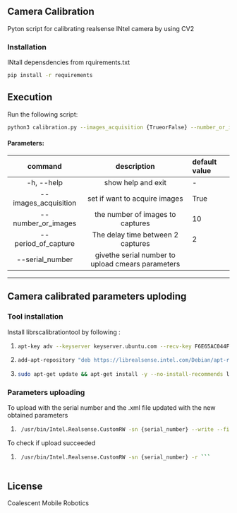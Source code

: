 ## Camera Calibration
Pyton script for calibrating realsense INtel camera by using CV2

### Installation
INtall depensdencies from rquirements.txt
```bash
pip install -r requirements
```
## Execution
 Run the following script:
```bash
python3 calibration.py --images_acquisition {TrueorFalse} --number_or_images {number} --period_of_capture {time[s]} --serial_number {TrueorFalse}
```
#### Parameters:
| command              | description                                     |default value
|:--------------------:|:-----------------------------------------------:|:-------------
|-h, --help            | show help and exit                              | -
|--images_acquisition  | set if want to acquire images                   | True
|--number_or_images    | the number of images to captures                | 10
|--period_of_capture   | The delay time between 2 captures               |  2
|--serial_number       | givethe serial number to upload cmears parameters|
--------------------------------------------------------------------------

## Camera calibrated parameters uploding
### Tool installation

Install librscalibrationtool by following :
1. ```bash
   apt-key adv --keyserver keyserver.ubuntu.com --recv-key F6E65AC044F831AC80A06380C8B3A55A6F3EFCDE || apt-key adv --keyserver hkp://keyserver.ubuntu.com:80 --recv-key F6E65AC044F831AC80A06380C8B3A55A6F3EFCDE ```
2. ```bash
   add-apt-repository "deb https://librealsense.intel.com/Debian/apt-repo $(lsb_release -cs) main" -u ```
3. ```bash
   sudo apt-get update && apt-get install -y --no-install-recommends librscalibrationtool ```
   
### Parameters uploading
To upload  with the serial number and the .xml file updated with the new obtained parameters 
1. ```bash
    /usr/bin/Intel.Realsense.CustomRW -sn {serial_number} --write --file {parameters}```
 To check if upload succeeded
 
1. ```bash
    /usr/bin/Intel.Realsense.CustomRW -sn {serial_number} -r ```
    

## License
Coalescent Mobile Robotics

   [Robot Framework]: <https://robotframework.org/>
